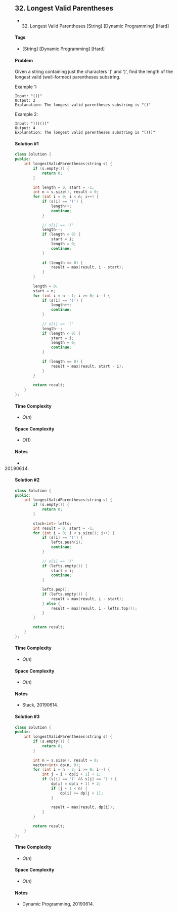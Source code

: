 ## 32. Longest Valid Parentheses
- 32. Longest Valid Parentheses [String] [Dynamic Programming] [Hard]

#### Tags
- [String] [Dynamic Programming] [Hard]

#### Problem
Given a string containing just the characters '(' and ')', find the length of the longest valid (well-formed) parentheses substring.

Example 1:

    Input: "(()"
    Output: 2
    Explanation: The longest valid parentheses substring is "()"

Example 2:

    Input: ")()())"
    Output: 4
    Explanation: The longest valid parentheses substring is "()()"

#### Solution #1
``` C++
class Solution {
public:
    int longestValidParentheses(string s) {
        if (s.empty()) {
            return 0;
        }
        
        int length = 0, start = -1;
        int n = s.size(), result = 0;
        for (int i = 0; i < n; i++) {
            if (s[i] == '(') {
                length++;
                continue;
            }
            
            // s[i] == ')'
            length--;
            if (length < 0) {
                start = i;
                length = 0;
                continue;
            }
            
            if (length == 0) {
                result = max(result, i - start);
            }
        }
        
        length = 0;
        start = n;
        for (int i = n - 1; i >= 0; i--) {
            if (s[i] == ')') {
                length++;
                continue;
            }
            
            // s[i] == '('
            length--;
            if (length < 0) {
                start = i;
                length = 0;
                continue;
            }
            
            if (length == 0) {
                result = max(result, start - i);
            }
        }
        
        return result;
    }
};
```

#### Time Complexity
- $O(n)$

#### Space Complexity
- $O(1)$

#### Notes
- 20190614.

#### Solution #2
``` C++
class Solution {
public:
    int longestValidParentheses(string s) {
        if (s.empty()) {
            return 0;
        }
        
        stack<int> lefts;
        int result = 0, start = -1;
        for (int i = 0; i < s.size(); i++) {
            if (s[i] == '(') {
                lefts.push(i);
                continue;
            }
            
            // s[i] == ')'
            if (lefts.empty()) {
                start = i;
                continue;
            }
            
            lefts.pop();
            if (lefts.empty()) {
                result = max(result, i - start);
            } else {
                result = max(result, i - lefts.top());
            }
        }
        
        return result;
    }
};
```

#### Time Complexity
- $O(n)$

#### Space Complexity
- $O(n)$

#### Notes
- Stack, 20190614.

#### Solution #3
``` C++
class Solution {
public:
    int longestValidParentheses(string s) {
        if (s.empty()) {
            return 0;
        }
        
        int n = s.size(), result = 0;
        vector<int> dp(n, 0);
        for (int i = n - 2; i >= 0; i--) {
            int j = i + dp[i + 1] + 1;
            if (s[i] == '(' && s[j] == ')') {
                dp[i] = dp[i + 1] + 2;
                if (j + 1 < n) {
                    dp[i] += dp[j + 1];
                }
                
                result = max(result, dp[i]);
            }
        }
        
        return result;
    }
};
```

#### Time Complexity
- $O(n)$

#### Space Complexity
- $O(n)$

#### Notes
- Dynamic Programming, 20190614.
